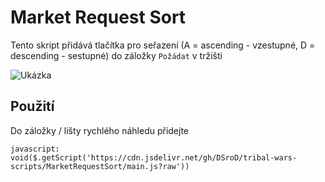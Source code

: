 # Market Request Sort

Tento skript přidává tlačítka pro seřazení (A = ascending - vzestupné, D = descending - sestupné) do záložky `Požádat` v tržišti

![Ukázka](/tribal-wars-scripts/img/market-request-sort.png)

## Použití

Do záložky / lišty rychlého náhledu přidejte

`javascript: void($.getScript('https://cdn.jsdelivr.net/gh/DSroD/tribal-wars-scripts/MarketRequestSort/main.js?raw'))`